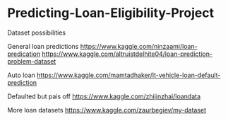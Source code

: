 # Predicting-Loan-Eligibility-Project

Dataset possibilities

General loan predictions
https://www.kaggle.com/ninzaami/loan-predication
https://www.kaggle.com/altruistdelhite04/loan-prediction-problem-dataset

Auto loan
https://www.kaggle.com/mamtadhaker/lt-vehicle-loan-default-prediction

Defaulted but pais off 
https://www.kaggle.com/zhijinzhai/loandata


More loan datasets
https://www.kaggle.com/zaurbegiev/my-dataset
